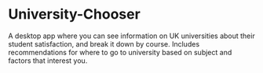 University-Chooser
==================

A desktop app where you can see information on UK universities about their student satisfaction, and break it down by course. Includes recommendations for where to go to university based on subject and factors that interest you.
